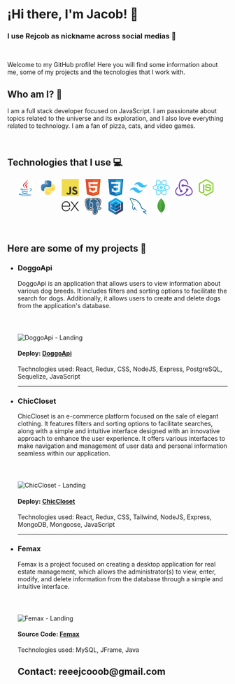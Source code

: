 <h1>¡Hi there, I'm Jacob! 👋</h1>

<h3> I use Rejcob as nickname across social medias 🤠</h3>

<br />

Welcome to my GitHub profile! Here you will find some information about me, some of my projects and the tecnologies that I work with.

<h2> Who am I? 🤔</h2>
<p >
  I am a full stack developer focused on JavaScript. I am passionate about topics related to the universe and its exploration, and I also love everything related to technology. I am a fan of pizza, cats, and video games.
</p>

<br />

<h2 >Technologies that I use 💻</h2>

<div align="center">
  <p align="center">
    <img src="https://raw.githubusercontent.com/devicons/devicon/master/icons/java/java-original.svg" alt="Java" width="40" height="40" title="Java" />&nbsp;&nbsp;
    <img src="https://raw.githubusercontent.com/devicons/devicon/master/icons/python/python-original.svg" alt="Python" width="40" height="40" title="Python" />&nbsp;&nbsp;
    <img src="https://raw.githubusercontent.com/devicons/devicon/master/icons/javascript/javascript-original.svg" alt="JavaScript" width="40" height="40" title="JavaScript" />&nbsp;&nbsp;
    <img src="https://raw.githubusercontent.com/devicons/devicon/master/icons/html5/html5-original.svg" alt="HTML" width="40" height="40" title="HTML" />&nbsp;&nbsp;
    <img src="https://raw.githubusercontent.com/devicons/devicon/master/icons/css3/css3-original.svg" alt="CSS" width="40" height="40" title="CSS" />&nbsp;&nbsp;
    <img src="https://raw.githubusercontent.com/devicons/devicon/master/icons/tailwindcss/tailwindcss-plain.svg" alt="Tailwind CSS" width="40" height="40" title="Tailwind CSS" />&nbsp;&nbsp;
    <img src="https://raw.githubusercontent.com/devicons/devicon/master/icons/react/react-original.svg" alt="React" width="40" height="40" title="React" />&nbsp;&nbsp;
    <img src="https://raw.githubusercontent.com/devicons/devicon/master/icons/redux/redux-original.svg" alt="Redux" width="40" height="40" title="Redux" />&nbsp;&nbsp;
    <img src="https://raw.githubusercontent.com/devicons/devicon/master/icons/nodejs/nodejs-original.svg" alt="Node.js" width="40" height="40" title="Node.js" />&nbsp;&nbsp;
    <img src="https://raw.githubusercontent.com/devicons/devicon/master/icons/express/express-original.svg" alt="Express.js" width="40" height="40" title="Express.js" />&nbsp;&nbsp;
    <img src="https://raw.githubusercontent.com/devicons/devicon/master/icons/postgresql/postgresql-original.svg" alt="PostgreSQL" width="40" height="40" title="PostgreSQL" />&nbsp;&nbsp;
    <img src="https://raw.githubusercontent.com/devicons/devicon/master/icons/sequelize/sequelize-original.svg" alt="Sequelize" width="40" height="40" title="Sequelize" />&nbsp;&nbsp;
    <img src="https://raw.githubusercontent.com/devicons/devicon/master/icons/mysql/mysql-original.svg" alt="MySQL" width="40" height="40" title="MySQL" />&nbsp;&nbsp;
    <img src="https://raw.githubusercontent.com/devicons/devicon/master/icons/mongodb/mongodb-original.svg" alt="MongoDB" width="40" height="40" title="MongoDB" />&nbsp;&nbsp;
  </p>
</div>


<br />

<h2 >Here are some of my projects 📂</h2>

<ul>
  <li>
    <h3> DoggoApi </h3>
    <p>
      DoggoApi is an application that allows users to view information about various dog breeds. It includes filters and sorting options to facilitate the search for dogs. 
      Additionally, it allows users to create and delete dogs from the application's database.
    </p>
    <br />
    <div style="display: flex; gap: 50px; justify-content: center; margin-top: 25px;">
      <img alt="DoggoApi - Landing" src="https://res.cloudinary.com/diup4rbeu/image/upload/v1683586325/DoggoApi_-_Landing_ddulpx.png" width="100%">
    </div>
    <h4> Deploy: <a href="https://doggo-api-client.vercel.app">DoggoApi</a> </h4>
    <p>
      Technologies used: React, Redux, CSS, NodeJS, Express, PostgreSQL, Sequelize, JavaScript
    </p>
  </li>
  
  <hr />
  
  <li>
  <h3>ChicCloset</h3>
  <p>
    ChicCloset is an e-commerce platform focused on the sale of elegant clothing. It features filters and sorting options to facilitate searches, along with a simple and intuitive interface designed with an innovative approach to enhance the         user experience. It offers various interfaces to make navigation and management of user data and personal information seamless within our application.
  </p>
  <br />
  <div style="display: flex; gap: 50px; justify-content: center; margin-top: 25px;">
    <img alt="ChicCloset - Landing" src="https://res.cloudinary.com/diup4rbeu/image/upload/v1683586325/LandingChicCloset_kstmap.png" width="100%">
  </div>
  <h4> Deploy: <a href="https://chiccloset-service.web.app">ChicCloset</a> </h4>
  <p>
    Technologies used: React, Redux, CSS, Tailwind, NodeJS, Express, MongoDB, Mongoose, JavaScript
  </p>
</li>
  
<hr />
  
<li>
  <h3>Femax</h3>
  <p>
    Femax is a project focused on creating a desktop application for real estate management, which allows the administrator(s) to view, enter, modify, and delete information from the database through a simple and intuitive interface.
  </p>
  <br />
  <div style="display: flex; gap: 50px; justify-content: center; margin-top: 25px;">
    <img alt="Femax - Landing" src="https://res.cloudinary.com/diup4rbeu/image/upload/v1683586325/FemaxSS_lpdooa.png" width="100%">
  </div>
  <h4>Source Code: <a href="https://github.com/Jcooob/Femax">Femax</a></h4>
  <p>
    Technologies used: MySQL, JFrame, Java
  </p>
</li>
  
  <h2> Contact: reeejcooob@gmail.com </h2>

  
</ul>
<!--
**Jcooob/Jcooob** is a ✨ _special_ ✨ repository because its `README.md` (this file) appears on your GitHub profile.

Here are some ideas to get you started:

- 🔭 I’m currently working on ...
- 🌱 I’m currently learning ...
- 👯 I’m looking to collaborate on ...
- 🤔 I’m looking for help with ...
- 💬 Ask me about ...
- 📫 How to reach me: ...
- 😄 Pronouns: ...
- ⚡ Fun fact: ...
-->
